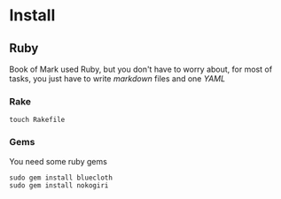 # Install

## Ruby

Book of Mark used Ruby, but you don't have to worry about, for most of tasks,
you just have to write *markdown* files and one *YAML*

### Rake

	touch Rakefile

### Gems
You need some ruby gems

	sudo gem install bluecloth
	sudo gem install nokogiri